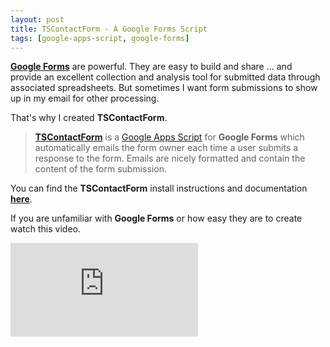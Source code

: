 ```yaml
---
layout: post
title: TSContactForm - A Google Forms Script
tags: [google-apps-script, google-forms]
---
```



**[Google Forms](http://www.google.com/forms/about/)** are powerful. They are easy to build and share ... and provide an excellent collection and analysis tool for submitted data through associated spreadsheets.  But sometimes I want form submissions to show up in my email for other processing.  

That's why I created **TSContactForm**.

> **[TSContactForm](http://techstreams.github.io/TSContactForm/)** is a [Google Apps Script](http://www.google.com/script/start/) for **Google Forms** which automatically emails the form owner each time a user submits a response to the form.  Emails are nicely formatted and contain the content of the form submission. 

You can find the **TSContactForm** install instructions and documentation **[here](http://techstreams.github.io/TSContactForm/)**.

If you are unfamiliar with **Google Forms** or how easy they are to create watch this video.

<div class='embed-container'>
	<iframe src="https://www.youtube.com/embed/xEY10Ub-k-U" frameborder=0 allowfullscreen></iframe>
</div>





